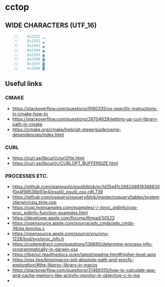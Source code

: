 # cctop

## WIDE CHARACTERS (UTF_16)
```c++
    //    0x2581 ▁
    //    0x2582 ▂
    //    0x2583 ▃
    //    0x2584 ▄
    //    0x2585 ▅
    //    0x2586 ▆
    //    0x2587 ▇
    //    0x2588 █

```
## Useful links

### CMAKE
* https://stackoverflow.com/questions/9160335/os-specific-instructions-in-cmake-how-to
* https://stackoverflow.com/questions/26704629/setting-up-curl-library-path-in-cmake
* https://cmake.org/cmake/help/git-stage/guide/using-dependencies/index.html

### CURL
* https://curl.se/libcurl/c/url2file.html
* https://curl.se/libcurl/c/CURLOPT_BUFFERSIZE.html

### PROCESSES ETC.
* https://github.com/giampaolo/psutil/blob/ec1d35e41c288248818388830f0e4f98536b93e4/psutil/_psutil_osx.c#L739
* https://github.com/osquery/osquery/blob/master/osquery/tables/system/darwin/cpu_time.cpp
* https://cpp.hotexamples.com/examples/-/-/proc_pidinfo/cpp-proc_pidinfo-function-examples.html
* https://developer.apple.com/forums/thread/30522
* https://opensource.apple.com/source/adv_cmds/adv_cmds-36/ps.tproj/ps.c
* https://opensource.apple.com/source/xnu/xnu-1228/bsd/sys/proc_info.h
* https://coderedirect.com/questions/136685/determine-process-info-programmatically-in-darwin-osx
* https://libproc.readthedocs.io/en/latest/readme.html#higher-level-apis
* https://ops.tips/blog/macos-pid-absolute-path-and-procfs-exploration/#the-libproc-library-in-macos
* https://stackoverflow.com/questions/31469355/how-to-calculate-app-and-cache-memory-like-activity-monitor-in-objective-c-in-ma
* 

